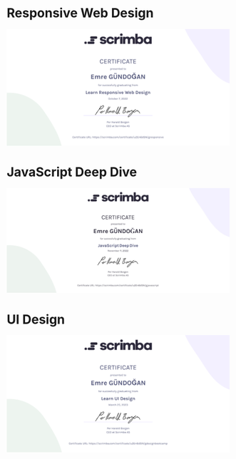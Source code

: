 <div style="max-width: 500px">

  # Responsive Web Design
  
  [![Responsive Web Design](./images/responsive-web-design.png)](https://scrimba.com/certificate/u2En6dSN/gresponsive)

  # JavaScript Deep Dive
  
  [![JavaScript Deep Dive](./images/javascript-deep-dive.png)](https://scrimba.com/certificate/u2En6dSN/gjavascript)

  # UI Design
  
  [![Learn UI Design](./images/learn-ui-design.png)](https://scrimba.com/certificate/u2En6dSN/gdesignbootcamp)


</div>
